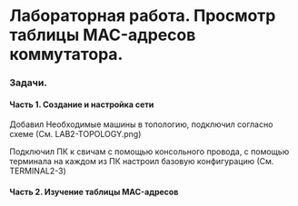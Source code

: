 # Лабораторная работа. Просмотр таблицы MAC-адресов коммутатора.
### Задачи.
#### Часть 1. Создание и настройка сети

Добавил Необходимые машины в топологию, подключил согласно схеме (См. LAB2-TOPOLOGY.png)

Подключил ПК к свичам с помощью консольного провода, с помощью терминала на каждом из ПК настроил базовую конфигурацию (См. TERMINAL2-3)

#### Часть 2. Изучение таблицы MAC-адресов
